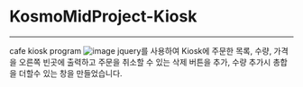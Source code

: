 # KosmoMidProject-Kiosk
***
cafe kiosk program
![image](https://user-images.githubusercontent.com/112688283/197730253-9135fe10-0089-4fda-b123-e57dc0305d87.jpg)
jquery를 사용하여 Kiosk에 주문한 목록, 수량, 가격을 오른쪽 빈곳에 출력하고 주문을 취소할 수 있는 삭제 버튼을 추가,
수량 추가시 총합을 더할수 있는 창을 만들었습니다.
